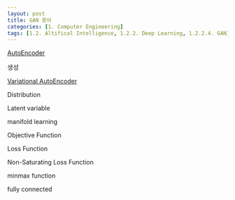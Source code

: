 ```yaml
---
layout: post
title: GAN 용어
categories: [1. Computer Engineering]
tags: [1.2. Altifical Intelligence, 1.2.2. Deep Learning, 1.2.2.4. GAN]
---
```


[AutoEncoder](https://maizer2.github.io/1.%20computer%20engineering/2022/03/29/AutoEncoder.html)

생성

[Variational AutoEncoder](https://maizer2.github.io/1.%20computer%20engineering/2022/03/29/Variational-AutoEncoder.html)

Distribution

Latent variable

manifold learning

Objective Function

Loss Function

Non-Saturating Loss Function

minmax function

fully connected